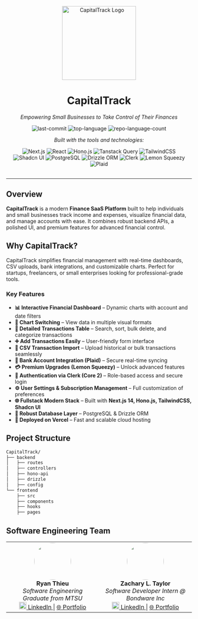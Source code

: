 <div id="top">

<!-- HEADER STYLE: CLASSIC -->
<div align="center">
<img src="Frontend/src/assets/CapitalTrackLogo.png" alt="CapitalTrack Logo" width="200" />

# CapitalTrack

<em>Empowering Small Businesses to Take Control of Their Finances</em>

<!-- BADGES -->
<img src="https://img.shields.io/badge/Last_Commit-August_2025-0080ff?style=flat&logo=git&logoColor=white" alt="last-commit">
<img src="https://img.shields.io/badge/Top_Language-TypeScript-0080ff?style=flat&logo=typescript&logoColor=white" alt="top-language">
<img src="https://img.shields.io/badge/Languages_Used-5-0080ff?style=flat&logo=code&logoColor=white" alt="repo-language-count">

<em>Built with the tools and technologies:</em>

<img src="https://img.shields.io/badge/Next.js-000000.svg?style=flat&logo=nextdotjs&logoColor=white" alt="Next.js">
<img src="https://img.shields.io/badge/React-61DAFB.svg?style=flat&logo=React&logoColor=black" alt="React">
<img src="https://img.shields.io/badge/Hono.js-FF6F00.svg?style=flat&logo=hono&logoColor=white" alt="Hono.js">
<img src="https://img.shields.io/badge/Tanstack%20Query-FF4154.svg?style=flat&logo=reactquery&logoColor=white" alt="Tanstack Query">
<img src="https://img.shields.io/badge/TailwindCSS-38BDF8?style=flat&logo=tailwindcss&logoColor=white" alt="TailwindCSS">
<img src="https://img.shields.io/badge/Shadcn%20UI-000000?style=flat&logo=ui&logoColor=white" alt="Shadcn UI">
<img src="https://img.shields.io/badge/PostgreSQL-4169E1?style=flat&logo=postgresql&logoColor=white" alt="PostgreSQL">
<img src="https://img.shields.io/badge/Drizzle%20ORM-8A2BE2?style=flat&logo=drizzle&logoColor=white" alt="Drizzle ORM">
<img src="https://img.shields.io/badge/Clerk-00B4D8?style=flat&logo=clerk&logoColor=white" alt="Clerk">
<img src="https://img.shields.io/badge/Lemon%20Squeezy-FFD700?style=flat&logo=lemonsqueezy&logoColor=black" alt="Lemon Squeezy">
<img src="https://img.shields.io/badge/Plaid-0055FF?style=flat&logo=plaid&logoColor=white" alt="Plaid">

</div>
<br>

---

## Overview

**CapitalTrack** is a modern **Finance SaaS Platform** built to help individuals and small businesses track income and expenses, visualize financial data, and manage accounts with ease. It combines robust backend APIs, a polished UI, and premium features for advanced financial control.


## Why CapitalTrack?

CapitalTrack simplifies financial management with real-time dashboards, CSV uploads, bank integrations, and customizable charts. Perfect for startups, freelancers, or small enterprises looking for professional-grade tools.

### Key Features
- **📊 Interactive Financial Dashboard** – Dynamic charts with account and date filters  
- **🔁 Chart Switching** – View data in multiple visual formats  
- **🧾 Detailed Transactions Table** – Search, sort, bulk delete, and categorize transactions  
- **➕ Add Transactions Easily** – User-friendly form interface  
- **🔄 CSV Transaction Import** – Upload historical or bulk transactions seamlessly  
- **🔗 Bank Account Integration (Plaid)** – Secure real-time syncing  
- **💳 Premium Upgrades (Lemon Squeezy)** – Unlock advanced features  
- **🔐 Authentication via Clerk (Core 2)** – Role-based access and secure login  
- **⚙️ User Settings & Subscription Management** – Full customization of preferences  
- **🌐 Fullstack Modern Stack** – Built with **Next.js 14, Hono.js, TailwindCSS, Shadcn UI**  
- **💾 Robust Database Layer** – PostgreSQL & Drizzle ORM  
- **🚀 Deployed on Vercel** – Fast and scalable cloud hosting  

## Project Structure
```sh
CapitalTrack/
├── backend
│   ├── routes
│   ├── controllers
│   ├── hono-api
│   ├── drizzle
│   ├── config
└── frontend
    ├── src
    ├── components
    ├── hooks
    ├── pages

````
## Software Engineering Team
<table>
  <tr>
    <td align="center" width="50%">
    <img src="https://github.com/RT-1848.png" width="100" style="border-radius:50%"><br>
      <strong>Ryan Thieu</strong><br>
      <em>Software Engineering Graduate from MTSU</em><br>
      <a href="https://www.linkedin.com/in/rthieu/">
        <img src="https://cdn.jsdelivr.net/gh/devicons/devicon/icons/linkedin/linkedin-original.svg" width="20"/> LinkedIn
      </a> |
      <a href="https://myrtportfolio.vercel.app/">🌐 Portfolio</a>
    </td>
    <td align="center" width="50%">
     <img src="https://github.com/ZachTaylor2002.png" width="100" style="border-radius:50%"><br>
      <strong>Zachary L. Taylor</strong><br>
      <em>Software Developer Intern @ Bondware Inc</em><br>
      <a href="https://www.linkedin.com/in/z-taylor02/">
        <img src="https://cdn.jsdelivr.net/gh/devicons/devicon/icons/linkedin/linkedin-original.svg" width="20"/> LinkedIn
      </a> |
      <a href="https://zachtaylor.netlify.app/">🌐 Portfolio</a>
    </td>
  </tr>
</table>

